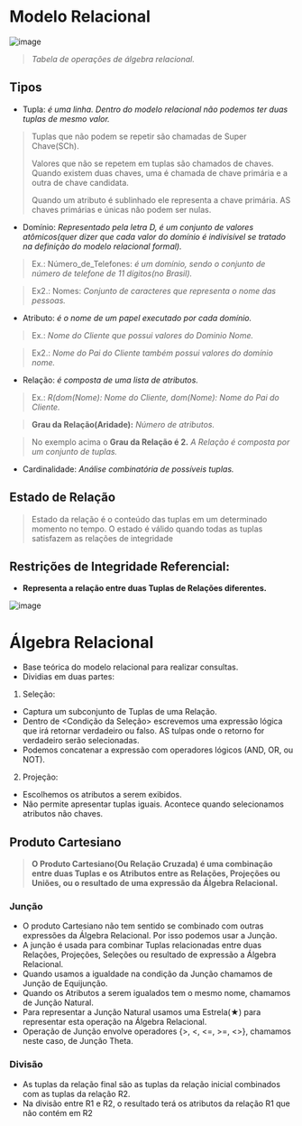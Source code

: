 # Modelo Relacional

![image](https://user-images.githubusercontent.com/86432208/156614601-45291c93-3b48-4d09-a5c5-51a5d8e0aa0d.png)
> *Tabela de operações de álgebra relacional.*

## Tipos

- Tupla: *é uma linha. Dentro do modelo relacional não podemos ter duas tuplas de mesmo valor.*
> Tuplas que não podem se repetir são chamadas de Super Chave(SCh).
> 
> Valores que não se repetem em tuplas são chamados de chaves. Quando existem duas chaves, uma é chamada de chave primária e a outra de chave candidata.
> 
> Quando um atributo é sublinhado ele representa a chave primária. AS chaves primárias e únicas não podem ser nulas.
- Domínio: *Representado pela letra D, é um conjunto de valores atômicos(quer dizer que cada valor do domínio é indivisível se tratado na definição do modelo relacional formal).*
> Ex.: Número_de_Telefones: *é um domínio, sendo o conjunto de número de telefone de 11 dígitos(no Brasil).*

> Ex2.: Nomes: *Conjunto de caracteres que representa o nome das pessoas.*

- Atributo: *é o nome de um papel executado por cada domínio.*
> Ex.: *Nome do Cliente que possui valores do Dominio Nome.*

> Ex2.: *Nome do Pai do Cliente também possui valores do domínio nome.*

- Relação: *é composta de uma lista de atributos.*
> Ex.: *R(dom(Nome): Nome do Cliente, dom(Nome): Nome do Pai do Cliente.*

> **Grau da Relação(Aridade):** *Número de atributos.*

> No exemplo acima o **Grau da Relação é 2.**
*A Relação é composta por um conjunto de tuplas.*

- Cardinalidade: *Análise combinatória de possíveis tuplas.*

## Estado de Relação
> Estado da relação é o conteúdo das tuplas em um determinado momento no tempo. O estado é válido quando todas as tuplas satisfazem as relações de integridade

## Restrições de Integridade Referencial:

- **Representa a relação entre duas Tuplas de Relações diferentes.**

![image](https://user-images.githubusercontent.com/86432208/155182629-edfa281c-df44-4ee5-8c62-3daa4426a387.png)

# Álgebra Relacional

- Base teórica do modelo relacional para realizar consultas.
- Dividias em duas partes:
1. Seleção:
- Captura um subconjunto de Tuplas de uma Relação.
- Dentro de <Condição da Seleção> escrevemos uma expressão lógica que irá retornar verdadeiro ou falso. AS tulpas onde o retorno for verdadeiro serão selecionadas.
- Podemos concatenar a expressão com operadores lógicos (AND, OR, ou NOT).

2. Projeção: 
- Escolhemos os atributos a serem exibidos.
- Não permite apresentar tuplas iguais. Acontece quando selecionamos atributos não chaves.

## Produto Cartesiano

> **O Produto Cartesiano(Ou Relação Cruzada) é uma combinação entre duas Tuplas e os Atributos entre as Relações, Projeções ou Uniões, ou o resultado de uma expressão da Álgebra Relacional.**

### Junção

- O produto Cartesiano não tem sentido se combinado com outras expressões da Álgebra Relacional. Por isso podemos usar a Junção.
- A junção é usada para combinar Tuplas relacionadas entre duas Relações, Projeções, Seleções ou resultado de expressão a Álgebra Relacional.
- Quando usamos a igualdade na condição da Junção chamamos de Junção de Equijunção.
- Quando os Atributos a serem igualados tem o mesmo nome, chamamos de Junção Natural.
- Para representar a Junção Natural usamos uma Estrela(★) para representar esta operação na Álgebra Relacional.
- Operação de Junção envolve operadores {>, <, <=, >=, <>}, chamamos neste caso, de Junção Theta. 

### Divisão

- As tuplas da relação final são as tuplas da relação inicial combinados com as tuplas da relação R2.
- Na divisão entre R1 e R2, o resultado terá os atributos da relação R1 que não contém em R2
